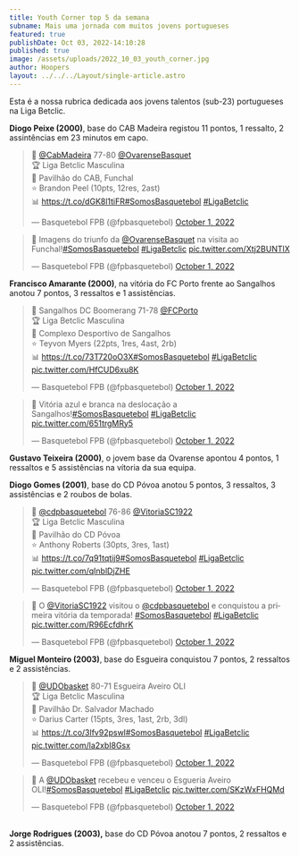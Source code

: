 ```yaml
---
title: Youth Corner top 5 da semana
subname: Mais uma jornada com muitos jovens portugueses
featured: true
publishDate: Oct 03, 2022-14:10:28
published: true
image: /assets/uploads/2022_10_03_youth_corner.jpg
author: Hoopers
layout: ../../../Layout/single-article.astro
---
```

<!--StartFragment-->

Esta é a nossa rubrica dedicada aos jovens talentos (sub-23) portugueses na Liga Betclic.

**Diogo Peixe (2000)**, base do CAB Madeira registou 11 pontos, 1 ressalto, 2 assintências em 23 minutos em capo.

<!--StartFragment-->

<blockquote class="twitter-tweet"><p lang="pt" dir="ltr">🏀 <a href="https://twitter.com/CabMadeira?ref_src=twsrc%5Etfw">@CabMadeira</a> 77-80 <a href="https://twitter.com/OvarenseBasquet?ref_src=twsrc%5Etfw">@OvarenseBasquet</a> <br>🏆 Liga Betclic Masculina<br>📍 Pavilhão do CAB, Funchal<br>⭐ Brandon Peel (10pts, 12res, 2ast)<br>📊 <a href="https://t.co/dGK8l1tiFR">https://t.co/dGK8l1tiFR</a><a href="https://twitter.com/hashtag/SomosBasquetebol?src=hash&amp;ref_src=twsrc%5Etfw">#SomosBasquetebol</a> <a href="https://twitter.com/hashtag/LigaBetclic?src=hash&amp;ref_src=twsrc%5Etfw">#LigaBetclic</a></p>&mdash; Basquetebol FPB (@fpbasquetebol) <a href="https://twitter.com/fpbasquetebol/status/1576242420593098752?ref_src=twsrc%5Etfw">October 1, 2022</a></blockquote> <script async src="https://platform.twitter.com/widgets.js" charset="utf-8"></script>

<!--EndFragment-->

<!--StartFragment-->

<blockquote class="twitter-tweet"><p lang="pt" dir="ltr">🎥 Imagens do triunfo da <a href="https://twitter.com/OvarenseBasquet?ref_src=twsrc%5Etfw">@OvarenseBasquet</a> na visita ao Funchal!<a href="https://twitter.com/hashtag/SomosBasquetebol?src=hash&amp;ref_src=twsrc%5Etfw">#SomosBasquetebol</a> <a href="https://twitter.com/hashtag/LigaBetclic?src=hash&amp;ref_src=twsrc%5Etfw">#LigaBetclic</a> <a href="https://t.co/Xtj2BUNTlX">pic.twitter.com/Xtj2BUNTlX</a></p>&mdash; Basquetebol FPB (@fpbasquetebol) <a href="https://twitter.com/fpbasquetebol/status/1576279167628255232?ref_src=twsrc%5Etfw">October 1, 2022</a></blockquote> <script async src="https://platform.twitter.com/widgets.js" charset="utf-8"></script>

<!--EndFragment-->

**Francisco Amarante (2000)**, na vitória do FC Porto frente ao Sangalhos anotou 7 pontos, 3 ressaltos e 1 assistências.

<!--StartFragment-->

<blockquote class="twitter-tweet"><p lang="pt" dir="ltr">🏀 Sangalhos DC Boomerang 71-78 <a href="https://twitter.com/FCPorto?ref_src=twsrc%5Etfw">@FCPorto</a> <br>🏆 Liga Betclic Masculina<br>📍 Complexo Desportivo de Sangalhos<br>⭐ Teyvon Myers (22pts, 1res, 4ast, 2rb) <br>📊 <a href="https://t.co/73T720oO3X">https://t.co/73T720oO3X</a><a href="https://twitter.com/hashtag/SomosBasquetebol?src=hash&amp;ref_src=twsrc%5Etfw">#SomosBasquetebol</a> <a href="https://twitter.com/hashtag/LigaBetclic?src=hash&amp;ref_src=twsrc%5Etfw">#LigaBetclic</a> <a href="https://t.co/HfCUD6xu8K">pic.twitter.com/HfCUD6xu8K</a></p>&mdash; Basquetebol FPB (@fpbasquetebol) <a href="https://twitter.com/fpbasquetebol/status/1576293280404615169?ref_src=twsrc%5Etfw">October 1, 2022</a></blockquote> <script async src="https://platform.twitter.com/widgets.js" charset="utf-8"></script>

<!--EndFragment-->

<!--StartFragment-->

<blockquote class="twitter-tweet"><p lang="pt" dir="ltr">🎥 Vitória azul e branca na deslocação a Sangalhos!<a href="https://twitter.com/hashtag/SomosBasquetebol?src=hash&amp;ref_src=twsrc%5Etfw">#SomosBasquetebol</a> <a href="https://twitter.com/hashtag/LigaBetclic?src=hash&amp;ref_src=twsrc%5Etfw">#LigaBetclic</a> <a href="https://t.co/651trgMRy5">pic.twitter.com/651trgMRy5</a></p>&mdash; Basquetebol FPB (@fpbasquetebol) <a href="https://twitter.com/fpbasquetebol/status/1576339232024469504?ref_src=twsrc%5Etfw">October 1, 2022</a></blockquote> <script async src="https://platform.twitter.com/widgets.js" charset="utf-8"></script>

<!--EndFragment-->



**Gustavo Teixeira (2000)**, o jovem base da Ovarense apontou 4 pontos, 1 ressaltos e 5 assistências na vítoria da sua equipa.

**Diogo Gomes (2001)**, base do CD Póvoa anotou 5 pontos, 3 ressaltos, 3 assistências e 2 roubos de bolas.

<!--StartFragment-->

<blockquote class="twitter-tweet"><p lang="pt" dir="ltr">🏀 <a href="https://twitter.com/cdpbasquetebol?ref_src=twsrc%5Etfw">@cdpbasquetebol</a> 76-86 <a href="https://twitter.com/VitoriaSC1922?ref_src=twsrc%5Etfw">@VitoriaSC1922</a> <br>🏆 Liga Betclic Masculina<br>📍 Pavilhão do CD Póvoa<br>⭐ Anthony Roberts (30pts, 3res, 1ast)<br>📊 <a href="https://t.co/7q91tqtij9">https://t.co/7q91tqtij9</a><a href="https://twitter.com/hashtag/SomosBasquetebol?src=hash&amp;ref_src=twsrc%5Etfw">#SomosBasquetebol</a> <a href="https://twitter.com/hashtag/LigaBetclic?src=hash&amp;ref_src=twsrc%5Etfw">#LigaBetclic</a> <a href="https://t.co/qInblDjZHE">pic.twitter.com/qInblDjZHE</a></p>&mdash; Basquetebol FPB (@fpbasquetebol) <a href="https://twitter.com/fpbasquetebol/status/1576246230790811649?ref_src=twsrc%5Etfw">October 1, 2022</a></blockquote> <script async src="https://platform.twitter.com/widgets.js" charset="utf-8"></script>

<!--EndFragment-->

<!--StartFragment-->

<blockquote class="twitter-tweet"><p lang="pt" dir="ltr">🎥 O <a href="https://twitter.com/VitoriaSC1922?ref_src=twsrc%5Etfw">@VitoriaSC1922</a> visitou o <a href="https://twitter.com/cdpbasquetebol?ref_src=twsrc%5Etfw">@cdpbasquetebol</a> e conquistou a primeira vitória da temporada! <a href="https://twitter.com/hashtag/SomosBasquetebol?src=hash&amp;ref_src=twsrc%5Etfw">#SomosBasquetebol</a> <a href="https://twitter.com/hashtag/LigaBetclic?src=hash&amp;ref_src=twsrc%5Etfw">#LigaBetclic</a> <a href="https://t.co/R96EcfdhrK">pic.twitter.com/R96EcfdhrK</a></p>&mdash; Basquetebol FPB (@fpbasquetebol) <a href="https://twitter.com/fpbasquetebol/status/1576280369321562112?ref_src=twsrc%5Etfw">October 1, 2022</a></blockquote> <script async src="https://platform.twitter.com/widgets.js" charset="utf-8"></script>

<!--EndFragment-->



**Miguel Monteiro (2003)**, base do Esgueira conquistou 7 pontos, 2 ressaltos e 2 assistências.

<!--StartFragment-->

<blockquote class="twitter-tweet"><p lang="pt" dir="ltr">🏀 <a href="https://twitter.com/UDObasket?ref_src=twsrc%5Etfw">@UDObasket</a> 80-71 Esgueira Aveiro OLI<br>🏆 Liga Betclic Masculina<br>📍 Pavilhão Dr. Salvador Machado <br>⭐ Darius Carter (15pts, 3res, 1ast, 2rb, 3dl)<br>📊 <a href="https://t.co/3lfv92pswl">https://t.co/3lfv92pswl</a><a href="https://twitter.com/hashtag/SomosBasquetebol?src=hash&amp;ref_src=twsrc%5Etfw">#SomosBasquetebol</a> <a href="https://twitter.com/hashtag/LigaBetclic?src=hash&amp;ref_src=twsrc%5Etfw">#LigaBetclic</a> <a href="https://t.co/la2xbI8Gsx">pic.twitter.com/la2xbI8Gsx</a></p>&mdash; Basquetebol FPB (@fpbasquetebol) <a href="https://twitter.com/fpbasquetebol/status/1576330443250577408?ref_src=twsrc%5Etfw">October 1, 2022</a></blockquote> <script async src="https://platform.twitter.com/widgets.js" charset="utf-8"></script>

<!--EndFragment-->



<!--StartFragment-->

<blockquote class="twitter-tweet"><p lang="pt" dir="ltr">🎥 A <a href="https://twitter.com/UDObasket?ref_src=twsrc%5Etfw">@UDObasket</a> recebeu e venceu o Esgueria Aveiro OLI!<a href="https://twitter.com/hashtag/SomosBasquetebol?src=hash&amp;ref_src=twsrc%5Etfw">#SomosBasquetebol</a> <a href="https://twitter.com/hashtag/LigaBetclic?src=hash&amp;ref_src=twsrc%5Etfw">#LigaBetclic</a> <a href="https://t.co/SKzWxFHQMd">pic.twitter.com/SKzWxFHQMd</a></p>&mdash; Basquetebol FPB (@fpbasquetebol) <a href="https://twitter.com/fpbasquetebol/status/1576344675719426048?ref_src=twsrc%5Etfw">October 1, 2022</a></blockquote> <script async src="https://platform.twitter.com/widgets.js" charset="utf-8"></script>

<!--EndFragment-->

**\
Jorge Rodrigues (2003),** base do CD Póvoa anotou 7 pontos, 2 ressaltos e 2 assistências.

<!--EndFragment-->